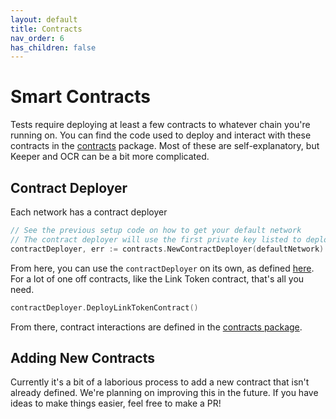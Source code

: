 ```yaml
---
layout: default
title: Contracts
nav_order: 6
has_children: false
---
```


# Smart Contracts

Tests require deploying at least a few contracts to whatever chain you're running on. You can find the code used to deploy and interact with these contracts in the [contracts](https://github.com/smartcontractkit/integrations-framework/tree/main/contracts) package. Most of these are self-explanatory, but Keeper and OCR can be a bit more complicated.

## Contract Deployer

Each network has a contract deployer

```go
// See the previous setup code on how to get your default network
// The contract deployer will use the first private key listed to deploy contracts from
contractDeployer, err := contracts.NewContractDeployer(defaultNetwork)
```

From here, you can use the `contractDeployer` on its own, as defined [here](https://pkg.go.dev/github.com/smartcontractkit/integrations-framework/contracts#ContractDeployer). For a lot of one off contracts, like the Link Token contract, that's all you need.

```go
contractDeployer.DeployLinkTokenContract()
```

From there, contract interactions are defined in the [contracts package](https://pkg.go.dev/github.com/smartcontractkit/integrations-framework/contracts#pkg-overview).

## Adding New Contracts

<div class="note note-purple">
Currently it's a bit of a laborious process to add a new contract that isn't already defined. We're planning on improving this in the future. If you have ideas to make things easier, feel free to make a PR!
</div>

